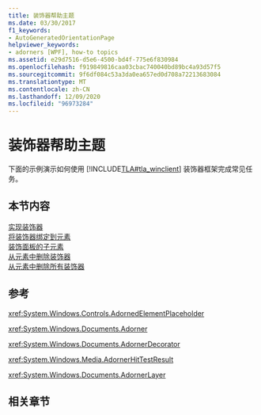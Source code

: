 ```yaml
---
title: 装饰器帮助主题
ms.date: 03/30/2017
f1_keywords:
- AutoGeneratedOrientationPage
helpviewer_keywords:
- adorners [WPF], how-to topics
ms.assetid: e29d7516-d5e6-4500-bd4f-775e6f830984
ms.openlocfilehash: f919849816caa03cbac740040bd89bc4a93d57f5
ms.sourcegitcommit: 9f6df084c53a3da0ea657ed0d708a72213683084
ms.translationtype: MT
ms.contentlocale: zh-CN
ms.lasthandoff: 12/09/2020
ms.locfileid: "96973284"
---
```

# <a name="adorners-how-to-topics"></a>装饰器帮助主题
下面的示例演示如何使用 [!INCLUDE[TLA#tla_winclient](../../../includes/tlasharptla-winclient-md.md)] 装饰器框架完成常见任务。  
  
## <a name="in-this-section"></a>本节内容  
 [实现装饰器](how-to-implement-an-adorner.md)  
 [将装饰器绑定到元素](how-to-bind-an-adorner-to-an-element.md)  
 [装饰面板的子元素](how-to-adorn-the-children-of-a-panel.md)  
 [从元素中删除装饰器](how-to-remove-an-adorner-from-an-element.md)  
 [从元素中删除所有装饰器](how-to-remove-all-adorners-from-an-element.md)  
  
## <a name="reference"></a>参考  
 <xref:System.Windows.Controls.AdornedElementPlaceholder>  
  
 <xref:System.Windows.Documents.Adorner>  
  
 <xref:System.Windows.Documents.AdornerDecorator>  
  
 <xref:System.Windows.Media.AdornerHitTestResult>  
  
 <xref:System.Windows.Documents.AdornerLayer>  
  
## <a name="related-sections"></a>相关章节

